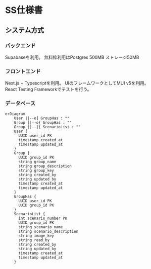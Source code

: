 # SS仕様書

## システム方式

### バックエンド

Supabaseを利用。
無料枠利用はPostgres 500MB
ストレージ50MB

### フロントエンド

Next.js + Typescriptを利用。
UIのフレームワークとしてMUI v5を利用。
React Testing Frameworkでテストを行う。

### データベース

```mermaid
erDiagram
    User ||--o{ GroupHas : ""
    Group ||--o{ GroupHas : ""
    Group ||--|{ ScenarioList : ""
    User {
      UUID user_id PK
      timestamp created_at
      timestamp updated_at
    }
    Group {
      UUID group_id PK
      string group_name
      string group_description
      string group_key
      string created_by
      string updated_by
      timestamp created_at
      timestamp updated_at
    }
    GroupHas {
      UUID user_id PK
      UUID group_id PK
    }
    ScenarioList {
      int scenario_number PK
      UUID group_id PK
      string scenario_name
      string scenario_description
      string image_key
      string read_by
      string created_by
      string updated_by
      timestamp created_at
      timestamp updated_at
    }
```
